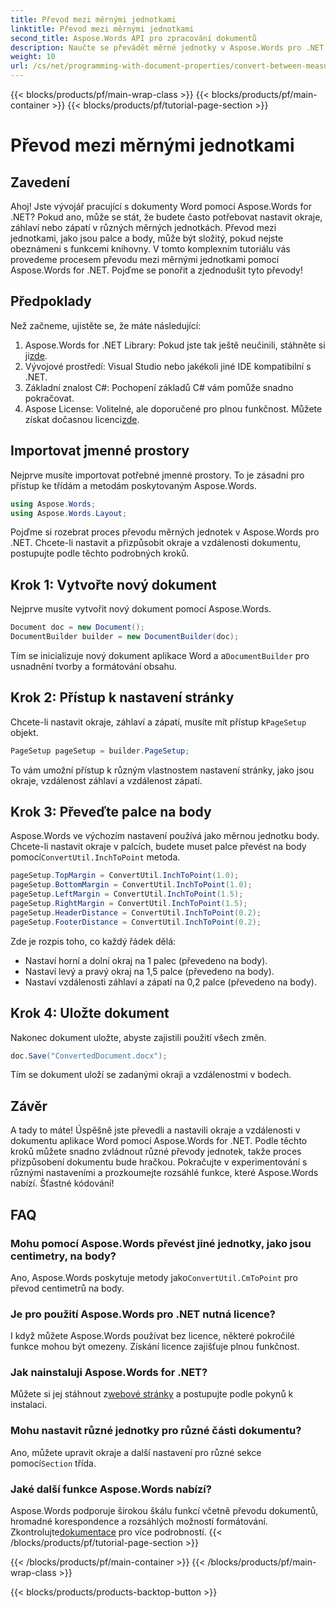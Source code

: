 ```yaml
---
title: Převod mezi měrnými jednotkami
linktitle: Převod mezi měrnými jednotkami
second_title: Aspose.Words API pro zpracování dokumentů
description: Naučte se převádět měrné jednotky v Aspose.Words pro .NET. Postupujte podle našeho podrobného průvodce a nastavte okraje, záhlaví a zápatí dokumentu v palcích a bodech.
weight: 10
url: /cs/net/programming-with-document-properties/convert-between-measurement-units/
---
```


{{< blocks/products/pf/main-wrap-class >}}
{{< blocks/products/pf/main-container >}}
{{< blocks/products/pf/tutorial-page-section >}}

# Převod mezi měrnými jednotkami

## Zavedení

Ahoj! Jste vývojář pracující s dokumenty Word pomocí Aspose.Words for .NET? Pokud ano, může se stát, že budete často potřebovat nastavit okraje, záhlaví nebo zápatí v různých měrných jednotkách. Převod mezi jednotkami, jako jsou palce a body, může být složitý, pokud nejste obeznámeni s funkcemi knihovny. V tomto komplexním tutoriálu vás provedeme procesem převodu mezi měrnými jednotkami pomocí Aspose.Words for .NET. Pojďme se ponořit a zjednodušit tyto převody!

## Předpoklady

Než začneme, ujistěte se, že máte následující:

1.  Aspose.Words for .NET Library: Pokud jste tak ještě neučinili, stáhněte si ji[zde](https://releases.aspose.com/words/net/).
2. Vývojové prostředí: Visual Studio nebo jakékoli jiné IDE kompatibilní s .NET.
3. Základní znalost C#: Pochopení základů C# vám pomůže snadno pokračovat.
4.  Aspose License: Volitelné, ale doporučené pro plnou funkčnost. Můžete získat dočasnou licenci[zde](https://purchase.aspose.com/temporary-license/).

## Importovat jmenné prostory

Nejprve musíte importovat potřebné jmenné prostory. To je zásadní pro přístup ke třídám a metodám poskytovaným Aspose.Words.

```csharp
using Aspose.Words;
using Aspose.Words.Layout;
```

Pojďme si rozebrat proces převodu měrných jednotek v Aspose.Words pro .NET. Chcete-li nastavit a přizpůsobit okraje a vzdálenosti dokumentu, postupujte podle těchto podrobných kroků.

## Krok 1: Vytvořte nový dokument

Nejprve musíte vytvořit nový dokument pomocí Aspose.Words.

```csharp
Document doc = new Document();
DocumentBuilder builder = new DocumentBuilder(doc);
```

 Tím se inicializuje nový dokument aplikace Word a a`DocumentBuilder` pro usnadnění tvorby a formátování obsahu.

## Krok 2: Přístup k nastavení stránky

 Chcete-li nastavit okraje, záhlaví a zápatí, musíte mít přístup k`PageSetup` objekt.

```csharp
PageSetup pageSetup = builder.PageSetup;
```

To vám umožní přístup k různým vlastnostem nastavení stránky, jako jsou okraje, vzdálenost záhlaví a vzdálenost zápatí.

## Krok 3: Převeďte palce na body

 Aspose.Words ve výchozím nastavení používá jako měrnou jednotku body. Chcete-li nastavit okraje v palcích, budete muset palce převést na body pomocí`ConvertUtil.InchToPoint` metoda.

```csharp
pageSetup.TopMargin = ConvertUtil.InchToPoint(1.0);
pageSetup.BottomMargin = ConvertUtil.InchToPoint(1.0);
pageSetup.LeftMargin = ConvertUtil.InchToPoint(1.5);
pageSetup.RightMargin = ConvertUtil.InchToPoint(1.5);
pageSetup.HeaderDistance = ConvertUtil.InchToPoint(0.2);
pageSetup.FooterDistance = ConvertUtil.InchToPoint(0.2);
```

Zde je rozpis toho, co každý řádek dělá:
- Nastaví horní a dolní okraj na 1 palec (převedeno na body).
- Nastaví levý a pravý okraj na 1,5 palce (převedeno na body).
- Nastaví vzdálenosti záhlaví a zápatí na 0,2 palce (převedeno na body).

## Krok 4: Uložte dokument

Nakonec dokument uložte, abyste zajistili použití všech změn.

```csharp
doc.Save("ConvertedDocument.docx");
```

Tím se dokument uloží se zadanými okraji a vzdálenostmi v bodech.

## Závěr

A tady to máte! Úspěšně jste převedli a nastavili okraje a vzdálenosti v dokumentu aplikace Word pomocí Aspose.Words for .NET. Podle těchto kroků můžete snadno zvládnout různé převody jednotek, takže proces přizpůsobení dokumentu bude hračkou. Pokračujte v experimentování s různými nastaveními a prozkoumejte rozsáhlé funkce, které Aspose.Words nabízí. Šťastné kódování!

## FAQ

### Mohu pomocí Aspose.Words převést jiné jednotky, jako jsou centimetry, na body?
 Ano, Aspose.Words poskytuje metody jako`ConvertUtil.CmToPoint` pro převod centimetrů na body.

### Je pro použití Aspose.Words pro .NET nutná licence?
I když můžete Aspose.Words používat bez licence, některé pokročilé funkce mohou být omezeny. Získání licence zajišťuje plnou funkčnost.

### Jak nainstaluji Aspose.Words for .NET?
 Můžete si jej stáhnout z[webové stránky](https://releases.aspose.com/words/net/) a postupujte podle pokynů k instalaci.

### Mohu nastavit různé jednotky pro různé části dokumentu?
 Ano, můžete upravit okraje a další nastavení pro různé sekce pomocí`Section` třída.

### Jaké další funkce Aspose.Words nabízí?
 Aspose.Words podporuje širokou škálu funkcí včetně převodu dokumentů, hromadné korespondence a rozsáhlých možností formátování. Zkontrolujte[dokumentace](https://reference.aspose.com/words/net/) pro více podrobností.
{{< /blocks/products/pf/tutorial-page-section >}}

{{< /blocks/products/pf/main-container >}}
{{< /blocks/products/pf/main-wrap-class >}}

{{< blocks/products/products-backtop-button >}}
